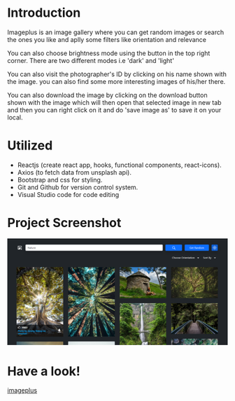 <h1>Introduction</h1>
<p>Imageplus is an image gallery where you can get random images or search the ones you like and aplly some filters like orientation and relevance</p>
<p>You can also choose brightness mode using the button in the top right corner. There are two different modes i.e 'dark' and 'light'</p>
<p>You can also visit the photographer's ID  by clicking on his name shown with the image. you can also find some more interesting images of his/her there.</p>
<p>You can also download the image by clicking on the download button shown with the image which will then open that selected image in new tab and then you can right click on it and do 'save image as' to save it on your local.</p>

<h1>Utilized</h1>

<ul>
	<li>Reactjs (create react app, hooks, functional components, react-icons).</li>
	<li>Axios (to fetch data from unsplash api).</li>
	<li>Bootstrap and css for styling.</li>
	<li>Git and Github for version control system.</li>
	<li>Visual Studio code for code editing</li>
</ul>

<h1>Project Screenshot</h1>

![alt text](https://github.com/naveen444/React-ImagePlus-App/blob/main/Project-screenshot.png)

<h1>Have a look!</h1>

<a href='https://imageplus.netlify.app/'>imageplus</a>
